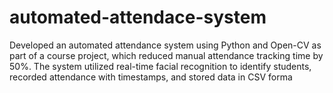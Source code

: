# automated-attendace-system
Developed an automated attendance system using Python and Open-CV as part of a course project, which reduced manual attendance tracking time by 50%. The system utilized real-time facial recognition to identify students, recorded attendance with timestamps, and stored data in CSV forma
